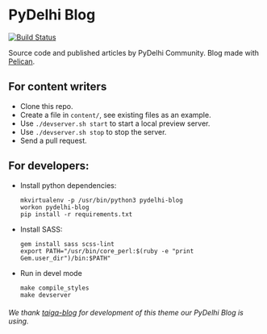 # PyDelhi Blog

[![Build Status](https://travis-ci.org/pydelhi/blog.svg?branch=master)](https://travis-ci.org/pydelhi/blog)

Source code and published articles by PyDelhi Community. Blog made with [Pelican](https://github.com/getpelican/pelican).


## For content writers

- Clone this repo.
- Create a file in `content/`, see existing files as an example.
- Use `./devserver.sh start` to start a local preview server.
- Use `./devserver.sh stop` to stop the server.
- Send a pull request.


## For developers:

- Install python dependencies:
  ```
  mkvirtualenv -p /usr/bin/python3 pydelhi-blog
  workon pydelhi-blog
  pip install -r requirements.txt
  ```

- Install SASS:
  ```
  gem install sass scss-lint
  export PATH="/usr/bin/core_perl:$(ruby -e "print Gem.user_dir")/bin:$PATH"
  ```

- Run in devel mode
  ```
  make compile_styles
  make devserver
  ```

###### We thank [taiga-blog](https://github.com/taigaio/taiga-blog) for development of this theme our PyDelhi Blog is using.
